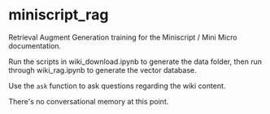 # miniscript_rag
Retrieval Augment Generation training for the Miniscript / Mini Micro documentation.

Run the scripts in wiki_download.ipynb to generate the data folder, then run through wiki_rag.ipynb to generate the vector database.

Use the `ask` function to ask questions regarding the wiki content.

There's no conversational memory at this point.
